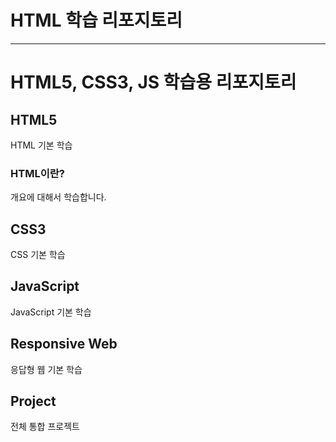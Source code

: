 # HTML 학습 리포지토리
------
HTML5, CSS3, JS 학습용 리포지토리
======
## HTML5
HTML 기본 학습

### HTML이란?
개요에 대해서 학습합니다.

## CSS3
CSS 기본 학습

## JavaScript 
JavaScript 기본 학습

## Responsive Web
응답형 웹 기본 학습

## Project
전체 통합 프로젝트
